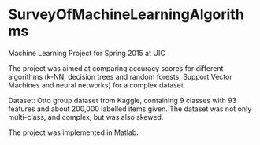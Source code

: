 # SurveyOfMachineLearningAlgorithms
Machine Learning Project for Spring 2015 at UIC

The project was aimed at comparing accuracy scores for different algorithms (k-NN, decision trees and random forests, Support Vector Machines and neural networks) for a complex dataset. 

Dataset: Otto group dataset from Kaggle, containing 9 classes with 93 features and about 200,000 labelled items given.
The dataset was not only multi-class, and complex, but was also skewed. 

The project was implemented in Matlab.
